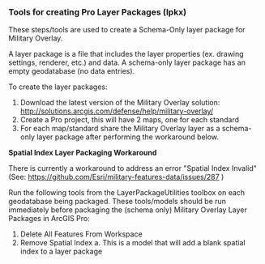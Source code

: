 ### Tools for creating Pro Layer Packages (lpkx)

These steps/tools are used to create a Schema-Only layer package for Military Overlay. 

A layer package is a file that includes the layer properties (ex. drawing settings, renderer, etc.) and data. A schema-only layer package has an empty geodatabase (no data entries).

To create the layer packages:

1. Download the latest version of the Military Overlay solution: http://solutions.arcgis.com/defense/help/military-overlay/
2. Create a Pro project, this will have 2 maps, one for each standard
3. For each map/standard share the Military Overlay layer as a schema-only layer package after performing the workaround below.

**Spatial Index Layer Packaging Workaround**

There is currently a workaround to address an error "Spatial Index Invalid" (See: https://github.com/Esri/military-features-data/issues/287 )

Run the following tools from the LayerPackageUtilities toolbox on each geodatabase being packaged. These tools/models should be run immediately before packaging the (schema only) Military Overlay Layer Packages in ArcGIS Pro:

1. Delete All Features From Workspace
2. Remove Spatial Index 
    a. This is a model that will add a blank spatial index to a layer package
